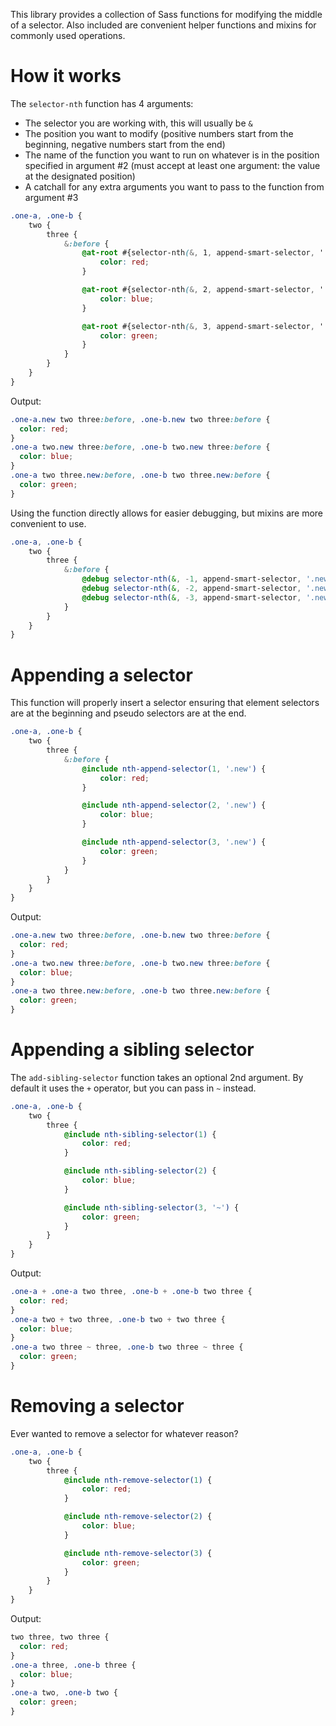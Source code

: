 This library provides a collection of Sass functions for modifying the middle of a selector.  Also included are convenient helper functions and mixins for commonly used operations.

# How it works

The `selector-nth` function has 4 arguments:

* The selector you are working with, this will usually be `&`
* The position you want to modify (positive numbers start from the beginning, negative numbers start from the end)
* The name of the function you want to run on whatever is in the position specified in argument #2 (must accept at least one argument: the value at the designated position)
* A catchall for any extra arguments you want to pass to the function from argument #3

```scss
.one-a, .one-b {
	two {
		three {
			&:before {
				@at-root #{selector-nth(&, 1, append-smart-selector, '.new')} {
					color: red;
				}

				@at-root #{selector-nth(&, 2, append-smart-selector, '.new')} {
					color: blue;
				}

				@at-root #{selector-nth(&, 3, append-smart-selector, '.new')} {
					color: green;
				}
			}
		}
	}
}
```

Output:

```css
.one-a.new two three:before, .one-b.new two three:before {
  color: red;
}
.one-a two.new three:before, .one-b two.new three:before {
  color: blue;
}
.one-a two three.new:before, .one-b two three.new:before {
  color: green;
}
```

Using the function directly allows for easier debugging, but mixins are more convenient to use.

```scss
.one-a, .one-b {
	two {
		three {
			&:before {
				@debug selector-nth(&, -1, append-smart-selector, '.new');
				@debug selector-nth(&, -2, append-smart-selector, '.new');
				@debug selector-nth(&, -3, append-smart-selector, '.new');
			}
		}
	}
}
```


# Appending a selector

This function will properly insert a selector ensuring that element selectors are at the beginning and pseudo selectors are at the end.

```scss
.one-a, .one-b {
	two {
		three {
			&:before {
				@include nth-append-selector(1, '.new') {
					color: red;
				}

				@include nth-append-selector(2, '.new') {
					color: blue;
				}

				@include nth-append-selector(3, '.new') {
					color: green;
				}
			}
		}
	}
}
```

Output:

```css
.one-a.new two three:before, .one-b.new two three:before {
  color: red;
}
.one-a two.new three:before, .one-b two.new three:before {
  color: blue;
}
.one-a two three.new:before, .one-b two three.new:before {
  color: green;
}
```

# Appending a sibling selector

The `add-sibling-selector` function takes an optional 2nd argument.  By default it uses the `+` operator, but you can pass in `~` instead.

```scss
.one-a, .one-b {
	two {
		three {
			@include nth-sibling-selector(1) {
				color: red;
			}

			@include nth-sibling-selector(2) {
				color: blue;
			}

			@include nth-sibling-selector(3, '~') {
				color: green;
			}
		}
	}
}
```

Output:

```css
.one-a + .one-a two three, .one-b + .one-b two three {
  color: red;
}
.one-a two + two three, .one-b two + two three {
  color: blue;
}
.one-a two three ~ three, .one-b two three ~ three {
  color: green;
}
```

# Removing a selector

Ever wanted to remove a selector for whatever reason?

```scss
.one-a, .one-b {
	two {
		three {
			@include nth-remove-selector(1) {
				color: red;
			}

			@include nth-remove-selector(2) {
				color: blue;
			}

			@include nth-remove-selector(3) {
				color: green;
			}
		}
	}
}
```

Output:

```css
two three, two three {
  color: red;
}
.one-a three, .one-b three {
  color: blue;
}
.one-a two, .one-b two {
  color: green;
}
```
